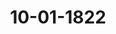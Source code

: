 ---  
schema: default  
title: 10-01-1822  
organization: Team Charlie  
notes: "<p>Description</p><p>Erste Sitzung. Geschehen, Frankfurt den 10. Januar 1822. In Gegenwart Von Seiten Oesterreichs: des Kaiserlich-Königlichen wirklichen Geheimen Raths, He Grafen von Buol=Schauenstein; Von Seiten Preussens: des Königlichen wirklichen geheimen Staats- und Cabin Ministers, Herrn Grafen von der Goltz; Von Seiten Baierns: des Königlichen wirklichen Herrn Staatsraths, Freiherrn v. Aret Von Seiten Sachsens: des Königlichen wirklichen Geheimen Raths, Herrn von Carlow Von Seiten Hannovers: des Königlichen Geheimen Raths, Herrn von Hammerste Von Seiten Würtembergs: des Königlichen Herrn Staatsministers, Freiherrn Wangenheim; Von Seiten Badens: des Großherzoglichen Herrn Bundestagsgesandten und Kamt herrn, Freiherrn von Blittersdorff; Von Seiten Kurhessens: des Kurfürstlichen Geheimen Raths und Kammerherrn, H von Lepel; Von Seiten des Großherzogthums Hessen: des Großherzoglichen Geheimen Ra Herrn von Harnier; Von Seiten Dänemarks, wegen Holstein und Lauenburg: des Königlich-Dänis geheimen Conferenzraths, Herrn Grafen von Eyben; Von Seiten der Niederlande, wegen des Großherzogthums Luxemburg: Königlich=Niederländischen Generallieutenants, Herrn Grafen von Grünne; Von Seiten der Großherzoglich- und Herzoglich-Sächsischen Häuser: Großherzoglich- und Herzoglich=Sächsischen wirklichen Geheimen Raths, He Grafen von Beust; Von Seiten Braunschweigs und Nassau's: des Herzoglich-Nassauischen Herrn Staats ministers, Freiherrn von Marschall; Von Seiten von Mecklenburg=Schwerin und Mecklenburg-Strelitz: des Groß herzoglich=Mecklenburg=Strelitzischen Staatsministers, Herrn von Pentz; Von Seiten Holstein=Oldenburgs, Anhalts und Schwarzburgs: des Herzoglich Holstein=Oldenburgischen Kammerherrn, Herrn von Both; Von Seiten von Hohenzollern, Liechtenstein, Reuß, Schaumburg-Lippe, Lippe und Waldeck: des Großherzoglich-Hessischen Herrn Geheimen Raths, Freiherrn von Leonhardi; Von Seiten der freien Städte, Lübeck, Frankfurt, Bren und Hamburg: des Herrn Syndicus Dr. Danz; und meiner, des Kaiserlich-Oesterreichischen wirklichen Hofraths und Canzlei-Directors, Freiherrn von Handel.</p><p>§.1</p><p>Neue Vollmacht des Herrn Bundestagsgesandten, Grafen von Beust, für Sachsen=Meiningen. Präsidium zeigt an: der Großherzoglich- und Herzoglich-Sächsische Bundestagsgesandte und wirkliche Geheime Rath, Herr Graf von Beust, habe sich, nach erfolgtem Regie rungs=Antritte des nunmehr großjährigen Herzogs zu Sachsen-Meiningen, mittelst neuer Vollmacht Sr. Durchlaucht des Herzogs Bernhard Erich Freund, d. d. Meiningen den 2. Januar 1822, legitimirt. Die Vollmacht wurde verlesen und hierauf beschlossen: dieselbe in das Bundesarchiv zu hinterlegen und beglaubigte Abschrift hievon dem Herrn Bundestagsgesandten Grafen von Beust zuzustellen.</p><p>§.2</p><p>Freiberrn K. von Martens Werk: «Manuel diplomatique ou précis des droits et des fonctions des Agens diplomatiques. 1822 ». Präsidium: verliest ein Schreiben des Freiherrn K. von Martens zu Berlin, womit derselbe der hohen Bundesversammlung ein Werk übersendet, unter dem Titel: « Manuel diplomatique ou précis des droits et des fonctions des Age «plomatiques. 1822 ». und nach dessen Antrage wurde beschlossen: dem Verfasser den Dank der Bundesversammlung dafur zu erkennen zu geben.</p><p>§.3</p><p>Alphabetisches Register über die Bundestagsverhandlungen v. 1. Oc 1816 bis Ende 1821, von dem Legations=Secretär Adolph F von Holzhausen. (29. Sitz. §. 217 v. J. 1821.) Präsidium: übergiebt hiernächst das von dem Legations-Secretär, Frhrn. von hausen, in Folge Beschlusses vom 26. Juli v. J. bis Ende des erwähnten Jahres setzte alphabetische Register der Verhandlungen des deutschen Bundestages, und nadh Antrage wurde hierauf beschlossen: den Herrn Bundestagsgesandten Freiherrn von Aretin zu ersuchen, sich der Y dieses Registers vor dessen Abdrucke gefälligst zu unterziehen.</p><p>§.4</p><p>Vertheilung einer Schuld des deutschen Großpriorats des Johan

ordens an das Haus Lindenkampf und Olfers zu Münster.

(22. Sitz. §. 161 v. J. 1821.)

Preussen. In Bezug auf die in der 22. vorjährigen Sitzung abgelegte Erk

die Vertheilung der Johanniterordens-Schuld bei dem Handlungshause Lindenkam,

Olfers zu Münster betreffend, kann die Gesandtschaft nunmehr die nähere diesseit

stimmung dahin erklären: daß, was

1) die auf die Commende Herford und Lage fallende Rate von 4,366 fl.

Preussen wegen Herford, nach dem geschehenen Vorschlage, 1,000 fl. zahle; und w.

2) die Commenden Wesel und Borken betrifft, die Theilnahme der Preussischen

rung und des Fürsten von Salm, mit Vorbehalt näherer Verhandlung, nach dem Verl

von 10 zu 7 angesetzt werde, so daß der Fürst von Salm mit + als Schuldner

Wesel und Borken aufzuführen ist.

Ausserdem ist die Gesandtschaft noch angewiesen, den Wunsch baldiger und vollst

Auseinandersetzung und Vereinigung zur Tilgung der gedachten Schuld von Seiten d

seitigen Regierung auszudrücken.

Diese Erklärung wurde der Reclamations=Commission zugestellt.</p><p>§.5</p><p>Forderung an die vormalige Reichs=Operationscasse. (33. Sitz. §. 254 v. I. 1821.) Der Königlich=Preussische Gesandte, Herr Graf von der Goltz: über giebt die Bemerkungen seiner Regierung auf das in der 17. Sitzung vom 12. April v. J. von der betreffenden Commission uͤber die Forderungen an die ehemalige Reichs-Operationscasse erstattete Gutachten, womit sich dieselbe im Wesentlichen einverstanden erkläͤrte. Hierauf wurde beschlossen: diese Bemerkungen loco dictaturae drucken zu lassen, und der Commission zuzustellen.</p><p>§.6</p><p>Instructions=Einholung betreffend. Preussen. Wenn der Königlich-Preussische Bundestagsgesandte sich veranlaßt sieht, auf die, Namens seines allerhöchsten Hofes, in der 33. Sitzung abgegebene Erklärung noch mals zurückzukommen; so geschieht es weder in Beziehung auf die Beschwerdesache an und für sich, noch auf die bestrittene Competenz, sondern in Beziehung auf dasjenige, was bei diesem Anlasse über eine erforderlich erachtete Instructions-Einholung mißdeutend ge äussert, auch mit einer Eröffnung solcher, den Gegenstand der Instructions-Einholung überhaupt betreffenden Ansichten begleitet worden, denen man diesseits, im Hinblick auf eine, hier auszubildende, zuverlässige Geschäftsführung, nicht beipflichten kann. Der Koͤniglich-Wuͤrtembergische Herr Gesandte hat nicht nur in gedachter 33. Sitzung, in unmittelbarer Anwendung auf die diesseitige Erklärung, anmerken zu müssen geglaubt, daß Bundestagsgesandte nur ihren Regierungen für ihre Abstimmungen verant wortlich seyen, sondern es ist auch in der 34. Sitzung nochmals Gelegenheit gefunden, das Gleiche, noch deutlicher, in der Art einfliessen zu lassen: daß Gesandte nur von ihren Regierungen Instructionen begehren und



anneh men könnten, weil sie nur von diesen abhängig und nur ihnen verantwortlich seyen. Der Königlich=Preussische Hof kennt zuwohl die Grenzen seiner Befugnisse, als daß er eine solche Entstellung des Behaupteten, als diesen Aeusserungen zu Grunde gelegt wird, zugeben koͤnnte. Die Ansicht, die der diesseitige Hof zu erkennen gegeben hat, ist diese: daß die Frage über die Competenz in der vorgelegenen Beschwerdesache, nach den Grüͤnden, welche wider dieselbe, in ihrem behaupteten Umfange, mit einer, jeder Wendung der Frage bereitwillig folgenden Sorgfalt vorgebracht worden, zum Gegenstande der Instructions-Einholung hä gemacht werden sollen, und zwar zu der Zeit, als die Sache nach erstattetem Gu achten, als nun gereift zur Beurtheilung, betrachtet werden konnte. Dieses Gi achten nun aber, gezeichnet am 28. Juni, am 5. Juli zum Protokolle gebracht, ward a 12. Juli, auf das zwischen eingetragene Resultat einer neuen und zweiten Commissi (von deren, an und für sich, selbst ungewöhnlicher Einleitung nicht einmal die 9 gierungen die mindeste Kenntniß erhalten haben konnten) derjenige Beschluß gez gen, über welchen, als nicht auf Instructions-Einholung gegründet, der Königlich-Prei sische Hof Beschwerde führen zu dürfen glaubt. Offenliegend ist hierbei also nicht von ermangelnder Befolgung erhaltener od nicht erhaltener, gesuchter oder nicht gesuchter Instructionen, sondern v gänzlich ermangelnder Einholung derselben in Anlage und Führung der Ve handlung die Rede. Der Königlich-Preussische Hof stellt nicht in Zweifel, daß der Gegenstand den Reg rungen lange genug bekannt gewesen, um über denselben überhaupt Aeusserungen an Gesandten gelangen zu lassen, und es hätte hierüber der von dem Königlich-Würtemb gischen Herrn Gesandten angelegten Zeitberechnung gar nicht bedurft. Der Königlich-Preussische Hof hat aber bedauern müssen, keine Möglichkeit wahr nehmen, daß diejenigen Entschliessungen, welche hier zwischen dem 5. und 12. Juli ü den Inhalt des erstatteten Gutachtens gefaßt worden, von den Regierungen ausgegan seyen, oder daß, mit andern Worten, den Regierungen Zeit gelassen sey, sich über Gegenstand an dem Puncte der Verhandlung zu äussern Swo gerade ihre Aeusserung entscheidender Wichtigkeit gewesen wäre. Wenn übrigens nun aber der diesseitigen Re rung dabei nichts übrig gewesen, als das hierunter Geschehene gegen dasjenige ver chend zu halten, was sie ihrer Seits für bundes- und verfassungsmäsig erkennt, und n sie diese Vergleichung offen und unverholen angestellt hat; so werden damit nicht fre Gesandte in der angedeuteten Art gegen sie verantwortlich gemacht, wohl aber die Y glieder der Versammlung, als eines, zu gemeinsamen Zwecken vereinigten, rathschlagenden Körpers, von einem Bundesgliede eingeladen, einem mit führung der Gründe behaupteten Mangel in Behandlung einer vorgekommenen S eine unbefangene und aufrichtige Aufmerksamkeit zu dem Zwecke zu widmen, damit in Uebung erhaltene, genaue Sorgfalt der Geschäftsführung hier einen befriedigenden Gang vorkommender Verhandlungen begründe. Der Königlich-Würtembergische Herr sandte wird selbst wohl nicht in Abrede stellen, daß Vorstellungen dieser Art, wen mit eben so viel Mäsigung als Klarheit der Absicht ausgeführt werden, in dem Protok. d. d. Bundesvers. XIII. Bd.fugniß des Königlich=Preussischen Hofes, wie jedes Bundesgliedes, liegen, und daß dieselben nur diejenige Aufnahme und Auffassung wünschen lassen, die der gern ausgedrückten Achtung vorliegender allgemeiner Verhältnisse entspricht. Sehr erheblich scheint nun aber die ganze Art und Weise hier einzugreifen, wie der mehrgedachte Herr Gesandte den fünf Jahre hindurch in regelmäsiger Form vollzo genen Act der Instructions-Einholung, in vermeinter Folge der Schlußacte, in ganz neue Zweifel stellen zu müssen glaubt. Wiewohl die Bundesversammlung allerdings, nach Artikel 7, das Organ des Bundes, das Organ seines Willens und Handelns ist; so ist sie doch eben so unbezweifelt die Bundes-Repräsentantin, die, gleichfalls nach Artikel 7, a den Bund in seiner Gesammtheit vorstellt», demnach ein repräsentirender Körper, der sich nicht immer über den Willen dessen, den er repraͤsentirt, unterrichtet befindet. Wenn daher die Bundesversammlung in der erst angegebenen Eigenschaft den ihr bekann ten Willen vollzieht; so ist es eine nothwendige Folge des bemerkten zweiten Charakters daß sie den Bund, wo dessen Wille ihr unbekannt ist, befragt. — Daraus aber, daß weder der Bund, noch die Versammlung, eine physische Person ist, demnach der Einho lungsact, nach Art. 8, nur durch die einzelnen Gesandten und bei den einzelnen Regie rungen vollzogen oder vermittelt werden kann, scheint nicht einmal eine Abänderung der bisher gebrauchten Ausdrücke, vielweniger eine Veränderung wesentlicher Form zu



folgen; so gleichgültig es übrigens auch scheinen möchte, ob man in Zukunft sage: es sey beschlossen, daß die Bundesversammlung Instructionen einholen wolle; oder: es sey beschlossen, daß die Gesandten bei ihren Regierun gen sich zu instruiren hättkn. Warum aber ein solcher Beschluß, wie geäussert worden, nur als Gegenstand ver traulicher Uebereinkunft sollte betrachtet, und diese Uebereinkunft zum Beschlusse nie erhoben, im Protokolle nichts davon erwähnt werden können, wie behauptet wor den, ist gar nicht zu sehen; vielmehr das Entgegengesetzte von allem diesen, wie bisher, so auch ferner, daraus bestimmt zu folgen: daß, nach demselben Art. 7, die Bundesversammlung, aus den Bevollmächtigten sämmtlicher Bundesglieder gebildet, den Bund in seiner Gesammtheit nicht —- aus macht, sondern - vorstellt. Selbst vielmehr vorausgesetzt — nicht zugegeben -- daß noch irgend eine Schick lichkeit darin gefunden werden wollte, daß Beschlüsse auf Instructions-Einholung nicht mehr in öffentlicher, sondern nur in vertraulicher Sitzung gefaßt würden; so würde den noch die, stets unerläßliche, übrige Form eines solchen Beschlusses auch auf die vertrauliche Sitzung übergehen, und in ausdrücklichen Worten protokollarisch erhellen müssen. Denn, sollte der Zuverlässigkeit und Bestimmtheit des Acts an und fü irgend etwas genommen werden, so würde damit, wie Niemanden entgehen kan hiesige Verhandlung, nach einem für sehr wesentlich zu haltenden Bestandtheile, gegen den Art. 8 und nach Beschaffenheit aller, einzelnen Instructionen unterwo gemeinsamen Verhandlungen) in Ungewißheit gesetzt, und gerade solchen Discus als jetzt statt gehabt ob Instructionen an rechter Stelle und über einen deutlich bestimmten Inh geholt seyen; ob dazu die erforderliche Zeit gewesen rc. der bereiteste Weg geöffnet. Wenn daher der Koͤniglich-Wuͤrtembergische Herr Gesandte fragt: Wer Instructionen einzuholen habe, von wem und in welcher Form zuholen seyen, so kann diesseits nur darauf geantwortet werden: die Bundestagsgesandten holen Instructionen ein von ihren Regierungen, na explicirten (d. i. entwickelten und festgestellten) Inhalt eines über die Ein gefaßten Beschlusses, und zwar in unbestimmt gelassener oder dergest stimmter Zeit, daß der Eingang vorausgesetzt werden könne. Daß eine protllarische Feststellung darüber: daß der Beschluß, un er, nach Gegenstand und Inhalt, gefaßt sey, statt finden müsse, folgt aus der eines so beschaffenen Beschlusses. Ob er in öffentlicher (förmlicher) oder vertr Sitzung zu fassen sey, sollte billig der Natur des verhandelten Gegenstandes üb bleiben. Irgend ein bestimmter Grund für eine nur vertrauliche Uebereinku nicht vorhanden; und immer würde es keine Bequemlichkeit oder Vollkommenheit Geschäftsführung seyn, wenn eine Verhandlung zwar übrigens und im Ganzen in licher Sitzung geführt, der Beschluß oder die Ueberleitung zur Instructions-Eir aber in vertraulicher Sitzung eingeschoben würde, ohne auch nur im förmliche tokolle erwähnt werden zu dürfen. Sobald man aber einmal sich der vertraulichen gen zu so wesentlichen Handlungen dennoch bedienen wollte, leuchtet ein, daß de üblich gewordene Unterschied: keine förmlichen Protokolle darin aufzunehmen, sodan in Anwendung treten könnte, man möchte übrigens dergleichen Protokol diesem Ausdrucke, oder auch Registraturen benennen wollen. Uebrigens scheint auch die Bestimmung und Würde der Versammlu der Sicherheit der Geschäftsleistung sich für eine offene, bestimmt solenne Form der Instructions-Einholung als eines Acts zu vereinigen: 1) ausge nicht von einem Aggregat einzelner Gesandten, sondern von der Bundesver lung, als einem Körper, der, das Allgemeine nach allgemeiner Stellung anordnend, sich über Besonderes belehrt, und 2) erforderlich wiederum für die Ver sammlung, die den Inhalt einzelner Instructionen im Ganzen der Verhandlung ver wendet. — Die Vereinzelung der Gesandten in einem unbestimmten und ver steckten Act, könnte nur eine getheilte und schwankende, unsichere und unvollkommene Leistung zur Folge haben, mit welcher auch das Ansehen der Versammlung nicht gefördert seyn dürfte. Würtemberg. Die Königlich-Würtembergische Gesandtschaft behält ihrer aller höchsten Regierung die Erklärung für den Fall, daß eine solche überhaupt für nothwendig erachtet werden sollte, zwar ausdrücklich vor; glaubt jedoch, daß die Bemerkungen der Königlich=Preussischen Regierung der mit der Revision der Geschäftsordnung beauftragten Commission zuzustellen seyn möchten. Hierauf wurde einhellig beschlossen: die Bemerkungen der Königlich-Preussischen Gesandtschaft der mit der Revision der Geschäftsordnung beauftragten Commission zuzustellen.</p><p>§.7</p><p>Gesuch der Witwe Zwenger zu Fulda, um Ueberweifung ihrer auf die Landes=Steuercasse des vertheilten Fürstenthums Fulda radicir- ten Schuldforderung, insbesondere der Auszahlung rückständiger Zinsen. (19. Sitz. §. 131 v. J. 1821.) Baiern. Ueber das Gesuch der Witwe Zwenger zu Fulda, um Ueberweisung ihrer auf die Landes=Steuercasse des vertheilten Fuͤrstenthums Fulda radicirten Schuldforderung insbesondere der Auszahlung rückständiger Zinsen, ist in der 19. Sitzung vom 17. Mai 1821 Vortrag erstattet, und darauf angetragen worden: daß die Königlich-Baierische Bundestagsgesandtschaft um baldgefällige Aufklärung, besonders hinsichtlich der Interessenzahlung, zu ersuchen sey. Der Königlich-Baierische Bundestagsgesandte kann nunmehr anzeigen, daß Seine Kö nigliche Majestät von Baiern dem zwischen den Bevollmächtigten von Oesterreich, Preussen und Baiern geschlossenen Vertrage über die definitive Vertheilung der Fuldaischen Landes schulden die allerhöchste Genehmigung ertheilt haben, und die, Baiern zugetheilte Summe dieser Schulden, worunter die ganze Forderung der Reclamantin begriffen, auf die Schulden tilgungscasse des Untermainkreises überwiesen worden, bei welcher sich die Witwe Zwenger um die rückständigen Zinsen melden kann. Diesem fügte der Königlich-Baierische Herr Gesandte noch die Anzeige hinzu, die Witwe Zwenger bereits von der Entschliessung seiner Regierung verständiget habe Beschluß: daß die Reclamationssache der genannten Witwe als erledigt anzusehen sey.</p><p>§.8</p><p>Die Forderungen verschiedener Staatsgläubiger an den ehema Kurstaat Mainz und die jetzigen Besitzer ehemaliger Kurm schen Landestheile betr. (30. Sitz. §. 226 v. J. 1821.) Baiern. Als in der 30. Sitzung v. J. (§. 226) mehrere Bundestagsgesandten zeigt hatten, welche Bevollmächtigte von ihren Regierungen ernannt worden, um die derlichen Aufklärungen und Aeusserungen in dieser Angelegenheit an die bestehende mission abzugeben, damit eine gütliche Vereinigung, oder, in deren Entstehung, die liche Entscheidung bewirkt werden möge, wurde von der hohen Bundesversammlu schlossen, bei den übrigen betheiligten Regierungen durch ihre Bundestagsgesandtschaft Wunsch zu erneuern, daß sie ihre Commissarien zur geeigneten Verhandlung mit de Auseinandersetzung dieses Schuldenwesens bestehenden Bundestags-Ausschusse baldm ernennen möchten. In Bezug auf diesen Beschluß hat die Königlich-Baierische Bundestagsgesandtscha zuzeigen, daß Seine Majestät der König zu Allerhöchstihren Bevollmächtigten Ihren freien Stadt Frankfurt accreditirten Kammerherrn und Legationsrath, Freiherrn von ling, ernannt haben, welcher das Weitere mit dem bestehenden Bundestags-Ausschi verhandeln angewiesen ist. Diese Erklärung wurde an die betreffende Commission abgegeben.</p><p>§.9</p><p>Sieber's Schrift: über die Begründung der Radicalkur ausgebroc Wasserscheu. (33. Titz. §. 255 v. J. 1821.) Königreich Sachsen. Die Königlich-Sächsische Bündestagsgesandtschaft in Bezug auf das Anerbieten des Franz Wilhelm Sieber in Prag, ein von ihm ent Mittel zur Radicalkur der ausgebrochenen Wasserscheu bekannt zu machen, worüb hohen Bundesversammlung in der 4. vorjährigen Sitzung (§. 25 der Bundestags-Prot Vortrag erstattet worden ist, zu erklären, daß ihr allerhöchster Hof der von dem Kör Baierischen, in der 29. Sitzung (§. 213 gedachter Protokolle) abgegebenen Erklärung b.</p><p>§.10</p><p>Vollziehung des 14. Artikels der Bundesacte.

(33. Sitz. §. 252 v. J. 1821.)

Würtemberg. Die Königliche Gesandtschaft ist angewiesen

zu Vervollständigung

der zum Protokolle der 33. Sitzung vom 13. December vorigen Jahres (§. 252) gemachten An

zeige über die Vollziehung des 14. Artikels der deutschen Bundesacte und zur Beseitigung eines

möglichen Mißverständnisses derselben, noch Folgendes nachzutragen.

Seine Majestät der König hatten sogleich nach Einführung der durch die Urkunde

vom 25. September 1819 begründeten Staatsverfassung des Königreichs, wodurch der ritter

schaftliche Adel in vier Corporationen vereinigt wurde, der Festsetzung des dem vormals

reichsritterschaftlichen Adel durch den 14. Art. der deutschen Bundesacte zugesicherten Rechts

zustandes, auf eine, den billigen Ansprüchen und wahren Beduͤrfnissen dieses Standes eben

so wohl, als den Verhaͤltnissen des Staates, dem er angehoͤrt, entsprechende Weise, Ihre be

sondere Aufmerksamkeit gewidmet. Allerhöchstdieselben giengen dabei von der Ueberzeugung

aus, daß eine nach diesen Rücksichten eintretende Aufnahme des ritterschaftlichen Adels in

die volle Gemeinschaft des Staates, dem er angehoͤrt, die erste Bedingung einer allsei

tig befriedigenden und wohlthätigen Festsetzung seiner staatsrechtlichen Verhältnisse sey.

Von diesen Ansichten war bereits bei den Verhandlungen, die im Jahre 1817 über die

Staatsverfassung statt fanden, ausgegangen, und ein mit denselben in Verbindung zu setzen

des Adelsstatut entworfen worden, das, seinen wesentlichsten Bestimmungen nach, die Zustim

mung eines großen Theils des ehemals reichsritterschaftlichen Adels erhalten hatte.

Hierdurch fanden Sich Se. Königliche Majestät bewogen, im Herbste 1819 den vor

mals reichsritterschaftlichen Adel im Königreiche auffordern zu lassen, durch bevollmächtigte

Deputirte aus seiner Mitte, diejenigen Wünsche und Anträge vorzulegen, welche demselben

der erwähnte Entwurf eines Adelsstatuts, als Erfüllung des Art. 14 der deutschen Bun

acte, übrig lasse, und darüber mit einem Königlichen Commissär in Verhandlungen zu treten.

Schon dieser für die Erledigung dieser Angelegenheit gewählte Gang bethätigte hin

reichend die Absicht Seiner Königlichen Majestät, Sich nicht sowohl einer übernommenen

Verbindlichkeit, nur ihrem streng rechtlich anzusprechenden Umfange nach, zu ent

ledigen, als vielmehr bei deren Erfüllung die vom ritterschaftlichen Adel selbst angegebenen

Wünsche und Bedürfnisse in so weit geneigtest zu beruͤcksichtigen, als dieß mit den uͤbrigen

Verhältnissen des Staates vereinbar erschien, indem nur in einer solchen Verschmelzung

der Jnteressen die Aufgabe einer wahren Vereinigung des Adels mit dem Staate, dem

er einverleibt worden ist, als befriedigend geloͤst betrachtet werden konnte.

Eine Folge dieses für die Verhandlungen genommenen Standpunctes war es

die ritterschaftlichen Deputirten manche Wünsche vorlegten, auf deren Gewährung der 1

der Bundesacte keinen Anspruch gab; daß die Regierung in ihrer, die Verhand

schliessenden Erklärung vom 4. Juli v. J. mehrere und nicht unwichtige derselben

willig zugestand, dagegen aber auch den ohnehin durch die Bundesacte gegebenen Gri

festhielt, daß die Art und Weise der Ausübung der der Ritterschaft eingeräumten

mit der Landesverfassung in Uebereinstimmung stehen müsse; daß, da hiernach die Emp;

erklärung vom 4. Juli v. J., neben der Anerkennung der streng rechtlich auf den A

der Bundesacte begründeten Ansprüche, auch mehrere freiwillige Zugeständnisse er

welche in keiner Weise aus derselben abgeleitet werden konnten, die Regierung an

letztere nur gegen diejenigen Mitglieder der vormaligen Reichsritterschaft in Fol

gepflogenen Verhandlungen gebunden war, welche, durch Annahme der Schlußerklä

die Hände zu einer Festsetzung ihres Rechtszustandes, nach dem von der Regierung

wohlmeinendsten Absicht genommenen Standpuncte, bieten würden.

Dieses allein ist der Sinn des mit der Schlußerklärung vom 4. Juli v. J. v.

denen Vorbehaltes:

e daß die Unterlassung der verlangten Erklärung, innerhalb der angesetzten Fri

zwei Monaten, als eine Verweigerung des Beitritts angenommen und für

Fall, gleichwie für den einer ausdrücklichen Verweigerung, die während der

handlungen bewilligten Zugeständnisse als nicht geschehen anzusehen seyen.

Denn im übrigen ist es nicht entfernt die Absicht der Regierung, denjenigen

gliedern des ritterschaftlichen Adels, welche die Schlußerklärung vom 4. Juli nicht

nommen haben, die Gewährung der auf den Art. 14 der Bundesacte streng rech

zu gründenden Ansprüche zu verweigern oder nur zu erschweren.

Die Wahl zwischen der Annahme oder der Nichtannahme der Schlußerklärung

4. Juli v. J., hat die Regierung jedem einzelnen Mitgliede des vormals reichsritter

lichen Adels völlig frei gestellt, und deßhalb auch von einem jeden eine besondere

rung gefordert; so sehr hat sie die eigene Ueberzeugung der Einzelnen geachtet, daß

ganzen Laufe der Verhandlungen nie die Anerkennung einer Entscheidung durch die

heit nur in Anregung brachte, obgleich dadurch voraussichtlich der Zweck der Verhandl

ganz vollständig erreicht worden wäre, wie der Erfolg dieß bestätigt hat, indem

Regierung bezeugt es mit Vergnügen -- die große Mehrheit des ritterschaftlichen Adel

volle und dankbare Anerkennung der wohlwollenden Absichten Sr. Majestät des K

auszudrücken sich beeilt hat.

Diese nachträgliche Erklärung wurde der betreffenden Commission zuzustellen beschl</p><p>§.11</p><p>Militärverhältnisse des deutschen Bundes.

I. Organisation des neunten Armeecorps

(32. Sitz. §. 237 v. J. 1821.)

Königreich Sachsen. In der 29. vorjährigen Bundestagssitzung am 26. Juli

ist einmüthig beschlossen worden, nicht nur, daß die Organisation sämmtlicher Armeecorps

in ihren verschiedenen Abtheilungen bis zum 1. October 1821 zu vollenden, dasjenige

aber, was zur Uebereinkunft unter den betheiligten Staaten ausgesetzt und bis zu dem

genannten Termine auf diesem Wege nicht berichtigt seyn sollte, in einer der ersten Sitzun

gen der Bundesversammlung nach ihrer bevorstehenden Vertagung, ohne weiteres definitiv

zu entscheiden sey, sondern auch, daß der 1. Jänner 1822 als Termin zur Einreichung

der Standesausweise andurch festgesetzt werde.

Da nun Sr. Königlichen Majestät von Sachsen jederzeit angelegen ist, daß den Bun

desbeschlüssen sowohl der Sache, als der Zeit nach, volle Genüge geschehe; so ist Aller

höchstdero Bundestagsgesandtschaft befehligt worden, der hohen Bundesversammlung anjetzt

und gleich in der ersten Sitzung nach Eintritte des neuen Jahres, die Standestabelle der

1. Division des 9. Armeecorps andurch zu überreichen.

Aus dieser Tabelle ergiebt sich, daß das Königlich-Sächsische Contingent nach seinen

verschiedenen Bestandtheilen in derjenigen Beschaffenheit sey, welche die Bundesgesetze und

die über die theilweise Vertretung der Contingente anderer Staaten mit dem Königreiche

Sachsen bestehenden Vertraͤge erfordern.

Die zu Erfüllung der Totalstärke des Contingents noch erforderlichen 196 Trainsol

daten sind in Bereitschaft und werden bei eintretender Mobilmachung sofort aufgestellt werden.

Hierauf wurde

beschlossen:

die vorgelegte Standestabelle der 1. Division des 9. Armeecorps an die Militärcom

mission abzugeben.</p><p>§.12</p><p>Militärverhältnisse des deutschen Bundes. II. Organisation des achten Armeecorps. Großherzogthum Hessen. In der 29. Sitzung des verwichenen Jahres wurde der Beschluß gefaßt: a daß die Organisation sämmtlicher Armeecorps in ihren verschiedenen Ab theilungen bis zum 1. October vorigen Jahres zu vollenden rc. sey». Die Großherzogliche Gesandtschaft hätte bei dieser Gelegenheit die damalige La zwischen dem Großherzogthume Hessen und den der 3. Division des 8. Armeecorp theilten Bundesstaaten in Betrieb stehenden Formations- und Reluitions-Unterhand bezeichnet, und die Erwartung geäussert, daß die Vereinbarungen daruber baldigst zu kommen würden. Dieß ist nicht eingetroffen. Ihre Durchlauchten die Fürsten von Hohenzolle Liechtenstein, deren Bevollmächtigter bei der unterzeichneten Uebereinkunft noch einig behalte gemacht, haben auf die diesseitige Finalerklärung bis heute nicht geantworte Von Seiten der freien Stadt Frankfurt wurde den zum Abschlusse vorbereiteten tationen erst spät ein neuer Vorschlag substituirt, welcher, wegen seines Bezugs auf setzlichen Bestimmungen des Großherzogthums, einer mehrseitigen Prüfung bedurft schließlich hat abgelehnt werden muͤssen. Endlich ist Landgräflich-Hessen-Homburgischer Seits, nachdem zwischen den be tigen Bevollmächtigten die Uebereinkunft im vorigen September unterzeichnet, und d wechselung der Ratificationen anberaumt war, statt dieser erklärt worden, daß die tige Landesregierung vorerst gesonnen sey, bei der Bundesversammlung wegen Ep; stellung der kostspieligeren Waffengattungen einzuschreiten, falls die Entscheidung al gunstig ausfiele, den gepflogenen Verhandlungen nachkommen werde. Man läßt es dahin gestellt seyn, ob nicht der eigentliche Grund aller Verzöge ausserhalb der Verhandlungen liegt. Immerhin können sie der Diesseite auf keine zur Last kommen, da man sowohl überhaupt, als insbesondere hinsichtlich der peci Stipulationen gethan und nachgegeben hat, was möglich war, um die Schwierigke heben oder zu erleichtern, und so zum bundesgesetzlichen Ziele zu gelangen. Nachdem nun dieß Bestreben bis jetzt, wo sechs Monate seit dem Beschlusse in vorjährigen Sitzung dem Ablaufe nahe sind, ohne den wünschenswerthen Erfolg geblie während der Aufschub für das Großherzogthum selbst, zum, je längern, desto beschwei Hindernisse bei seiner Contingents- und Divisions-Bildung wird; so ist die Gesandtsch der höchsten Weisung versehen worden, gegenwärtige Anzeige mit dem Antrage zu verl daß ein endlicher kurzer Termin zur Einbringung der Formations- und Relu Verträge zwischen dem Großherzogthume Hessen und den zur 3. Division des meecorps gehoͤrigen Bundesstaaten festgesetzt werden wolle, damit sodann, in C heit des Beschlusses vom 26. Juli v. J., von dieser hohen Versammlung das Geeignete verfuͤgt werde. Der Herr Gesandte der 16. Stimme, Freiherr von Leonhardi, a daß er sich hierauf seine Erklärung vorbehalten müsse; der Stillstand, welcher in Protok. d. d. Bundesvers. XIII. Bd. Unterhandlung gekommen sey, liege in einem ganz zufälligen Umstande, den aus dem Wege zu räumen, er bereits bemüht gewesen sey. Der Herr Gesandte der freien Städte, für Frankfurt. So viel dem Gesandten die Lage der Sache bekannt sey, habe bisher die Ausgleichungsweise wegen der Vertretung in Stellung der Cavallerie im Wege gestanden; mehrere, dem Großher zoglich=Hessischen Herrn Bevollmächtigten von Seiten des Bevollmächtigten der Stadt gemachten Propositionen seyen unannehmbar gefunden worden. Sollte eine endliche welche -- so viel der Gesandte wisse, ohne jedoch genau davon unterrichtet zu seyn, da er erst gestern Abend Kenntniß erhalten habe, daß diese Anzeige werde gemacht werden - im Vorschlage sey, das naͤmliche Schicksal haben, so werde es, wie ohnehin bundesgesetz mäsig sey, den Wünschen der Stadt vollkommen entsprechen, wenn die Sache Einer hohen Bundesversammlung zur Entscheidung vorgelegt werde; wie sich denn auch der Gesandte die Bitte um eine gleichmäsige Erleichterung, welche andern Staaten zugestanden worden sey, und welche durch jene Vorlage noch mehr würde begründet werden, eventualiter vorbehalte. Der Stadt sey die Absicht, die Sache zu verzögern, ganz fremd, — man werde dieselbe vielmehr ihrer Seits thunlichst beschleunigen. Der bisherige scheinbare Ver zug, werde, wenn keine Ausgleichung zu Stande komme, durch Darlegung der Umstände um so mehr Rechtfertigung erhalten, als hier von einem bedeutenden Objecte für den einen Theil Rede sey, und darum, so viel man wisse, andere Staaten sich in gleichem Falle befänden, übrigens auch die Formation des Corps im Wesentlichen hierdurch nicht auf gehalten werde. Der Kaiserlich=Königliche präsidiren de Gesandte, Herr Graf von Buol Schauenstein: stellte hierauf vor, wie gerecht der Wunsch und das Verlangen der hohen Bundesversammlung seyn müsse, daß jene Hindernisse, welche der endlichen Einrichtung der Divisionen in den gemischten Corps, so wie dieser Corps selbst, noch im Wege ständen, gehoben werden möchten. Der Bundestags-Ausschuß würde schon heute sein Gutachten auf die Bemerkungen über die fünf letzten Abschnitte der Grundzüge der Militärverfassung vor gelegt haben, wenn nicht noch die Bemerkungen einiger Regierungen abgiengen; da man jedoch ihrer Mittheilung täglich entgegensehe, so verstärke auch noch dieser Umstand den dringenden Wunsch, daß die gütliche Vereinbarung der betreffenden Regierungen in den gemischten Divisionen und Corps um so gewisser und unverzüglich erfolge, als die hohe Bundesversammlung gütliche und freundschaftliche Ausgleichungen unter den Betheiligten der eigenen Entscheidung vorziehen müßte. Oesterreich werde sich zwar gern einer neuen Termins-Verlängerung, wenn solche von der Mehrheit beliebt werden sollte, anschliessen, könne aber dabei die Ueberzeugung </p><p>§.13</p><p>Anschliessung Höchstihrer Bundes=Militär=Contingente an die 2. Division des 10. Armeecorps,

so eben zu Protokoll gegebene Erklärung, kann ich mich nur dahin äussern:

daß mir keine solcher allererst jetzt ausgesprochenen Absicht der durchlauchtigsten genannten

Fürsten geradezu entgegenstehende Ansichten meiner höchsten committirenden Hoͤfe bekannt sind.

Demnach glaube ich wohl, daß, in so fern die andern Divisionsmitglieder vorgedachtem Ver

langen der durchlauchtigsten genannten Fürsten noch gegenwärtig entgegenzukommen bereit sind,

meine hoͤchsten Committenten ebenfalls hiermit einzustimmen nicht anshen werden, indessen

immer nur unter der bestimmten Voraussetzung, daß die schon seit dem September v. J.

in Altona gepflogenen und dem völligen Abschlusse nahestehenden Divisions-Formations

Verhandlungen unalterirt bleiben.

Der Herr Gesandte der 15. Stimme, für Holstein=Oldenburg. Hinsichtlich

der von dem Herrn Gesandten der 16. Curie abgegebenen Erklaͤrung, in Betreff beabsichtigter

Vereinigung des Bundes-Contingents der Fürstlichen Häuser Schaumburg-Lippe, Lippe

und Waldeck mit der 2. Division des 10. Armeecorps, kann die Gesandtschaft sich dahin

aussern, daß von Seiten Holstein-Oldenburgs der Realisirung dieser Absicht nichts entgegen

stehe, da namentlich bei den neuerlich in Altona wegen Formation der Division statt ge

habten Verhandlungen dieser Beitritt offen erhalten worden, und daß man letztern für eben

so angemessen, als erwuͤnscht halte.

Der Herr Gesandte der freien Städte, für Hamburg, Lübeck und

Bremen. Der Gesandte der freien Städte, welcher sich noch ohne Instruction von Seiten

Lubecks, Bremens und Hamburgs über den Gegenstand der Erklaͤrung befindet, welche der

Herr Gesandte der 16. Stimme so eben gemacht hat, muß sich das Weitere darüber vor

behalten, und sich für jetzt darauf beschränken, zu erklären, daß er zwar keinen Grund hat,

anzunehmen, daß die Verstärkung der 2. Division des 10. Armeecorps durch die Contin

gente Jhrer Hochfürstlichen Durchlauchten von Li Detmold, Lippe-Bückeburg und Waldeck,

seinen Herren Committenten nicht angenehm seyn sollte; daß er indeß voraussetzen muß,

daß durch den so sehr verspäteten Beitritt dieser Fürstlichen Häuser, keine Störung oder

Abänderung der zwischen den übrigen Mitgliedern dieser Division bereits beendigten Ver

handlungen über die Eintheilung und Organisation derselben beabsichtigt werden kann.</p><p>§.14</p><p>Vorschlag zu einer allemeinen Uebereinkunft wegen wechselseitiger Ueber

nahme der Vaganten.

(34. Sitz. §. 258 v. J. 1821.)

Der Herr Bundestagsgesandte der Großherzoglich= und Herzoglich

Sächsischen Häuser macht die Anzeige für Sachsen-Weimar und Eisenach,

daß Seine Königliche Hoheit der Großherzog mit der Krone Sachsen wegen Ueber

der Vaganten eine Uebereinkunft getroffen habe, welche der Gesandte erhaltenem allerhi

Befehle gemäß der hohen Bundesversammlung mitzutheilen sich beehre.

Der Königlich=Sächsische Herr Gesandte bestätigte seiner Seits, daß

Uebereinkunft bereits in dem Königreiche Sachsen publicirt worden sey.

Die Uebereinkunft sammt der Großherzoglichen Bekanntmachung, d.d. Weima

12. October 1821, wurde der betreffenden Commission zuzustellen beschlossen.</p><p>§.15</p><p>Beiträge zu der Bundes-Matrikularcasse.

(32. Sitz. §. 239 v. J.)

Ebenderselbe zeigt an, daß für Sachsen=Hildburghausen der Matri

Beitrag zu der in der 28. vorjährigen Sitzung beschlossenen Umlage mit 29 fl. 32½kr

gezahlt worden sey.

Deßgleichen machte der Herr Gesandte der 15. Stimme die Anzeige, de

Anhaltischen Häuser ihre Quote im Ganzen mit 121 fl. 47 ½ kr. entrichtet hätten.</p><p>§.16</p><p>Gesellschaft für Deutschlands ältere Geschichtskunde zur Herstel

einer Gesammtausgabe der Quellenschriften deutscher Geschi

des Mittelalters.

(29. Sitz. §. 212 v. J. 1821. 1821.)

Holstein=Oldenburg, Anhalt und Schwarzburg. Mit Bezugnahm

den in der 29. Sitzung vorigen Jahres gefaßten Beschluß, das Unternehmen der Gesel

für Deutschlands ältere Geschichtskunde den allerhöchsten und höchsten Regierungen D

lands zur großmuthigen Unterstuͤtzung anzuempfehlen, zeigt die Gesandtschaft an, da

durchlauchtigsten Herzoge von Anhalt-Bernburg, Kothen und Dessau, in Folge einer

Denselben getroffenen Vereinbarung, der benannten Gesellschaft ein gemeinschaftliche

schenk von 600 Rthlr., und ausserdem auf zehn Jahre eine jährliche Unterstützung vor

Rthlr. bewilligt haben.</p><p>§.17</p><p>Sammlung der in den deutschen Bundesstaaten geltenden Gesetz

(32. Sitz. §. 241 v. J. 1821.)

Der Herr Gesandte der 15. Stimme übergiebt für Holstein=Oldenl

einige neuerlich publicitte Bestimmungen zu verschiedenen Artikeln des, in der 20. S

des vorigen Jahres (§. 147) übergebenen, Oldenburgischen Strafgesetzbuchs von 181.

</p><p>§.18</p><p>Vorschlag des Ritters von Lewenau zur sparsameren und nützlicheren

Fütterung der Pferde.

Der Königlich=Baierische Herr Gesandte, Freiherr von Aretin: giebt

Kenntniß von einer Druckschrift, welche der K. K. Rath, Ritter von Lewenau, unter

Num. 99 vorigen Jahres und dem Titel:

« Mittel zu einer sparsameren und zugleich nützlicheren Fütterung der Pferde, mit

« einem Kupferstiche der Maschine. 8. Wien 1817, bei Joseph Gerold.»

der hohen Bundesversammlung eingereicht hat, und glaubt, daß dessen Inhalt den deutschen

Bundesstaaten in und ausser dem Militär zum Gebrauche dienlich seyn werde, und seinem

Vortrage an der Beweisführung nichts fehle.

Das in der Schrift angegebene Mittel bestehe in der Brechung oder Zerdrückung des

Haberfutters, und, wenn dieses schon nicht als neu angesehen werden könne, so dürfe doch

vielleicht die vorgeschlagene Brechmaschine von practischem Nutzen seyn.

Es werde daher genuͤgen, die Regierungen auf diese Schrift aufmerksam zu machen,

damit sie solche einer genaueren Prüfung unterwerfen mögen.

Zugleich könne man dieselbe an die Militärcommission zur Einsicht mittheilen.

Einverstanden mit dem Herrn Referenten, wurde hierauf

beschlossen.

die Regierungen auf die Schrift des von Lewenau aufmerksam zu machen, und die

selbe der Militaͤrcommission der Bundesversammlung mitzutheilen.</p><p>§.19</p><p>Forderung des Johann Wilhelm Remy zu Frankfurt, wegen Lieferungen

zu der ehemals Kurtrierischen Festung Ehrenbreitstein.

(29. Sitz. §. 215 v. J. 1821.)

Ebenderselbe: erstattet Vortrag über die Eingaben des J. W. Remy zu Frankfurt

a. M. (Num. 94 und 110 v. J. 1821), die Forderung wegen Lieferungen zu der ehemals Kur

trierischen Festung Ehrenbreitstein betreffend.

In der einen Vorstellung vom 27. Aug. bitte der Reclamant, es moge ein peremtorischer Ter

min anberaumt werden, binnen welchem die Herzoglich-Nassauische Regierung den Anträgen

der hohen Bundesversammlung vom 26. Juli 1821 genügen sollte; mit der andern vom

3. December v. J. übergebe er eine ihm von dem Herzoglich-Nassauischen Staatsmini

sterium zugekommene Eröffnung, daß die Nassauische Erklärung über die Liquidation und

Vertheilung der vormals Trierischen Landesschulden bei der mit der Krone Preussen ge

meinschaftlichen Commission zu Coblenz im Anfange des Monats September v. J. abge geben worden sey, und daß die Entscheidung über des Reclamanten Forderung sonad

derselben zu erwarten stehe.

Er beziehe sich zugleich auf einen Zeitungsartikel, vermöge welchem die Credi

der auf den Gütern des Rittercantons Mittelrhein ruhenden Capitalien von den respe

Staaten nunmehr ihre Befriedigung finden sollten, und bemerke, daß sich seine Ford

nicht minder zur endlichen Berichtigung qualificire.

Seine Bitte gehe dahin, daß sofort zu der in den Artikeln 30 und 31 der W

Schlußacte verheissenen Huͤlfe geschritten werden moͤge.

In der 32. Sitzung vom 7. December v. J. Emerkt der Herr Referent) habe

Herzoglich=Nassauische Herr Bundestagsgesandte eine Erklärung über diesen Gegenstan

Protokoll gegeben, welche mit der dem Reclamanten selbst zu Theil gewordenen Eröff

übereinstimme, und worin nur noch bemerkt werde, daß unter den Forderungen an

ehemalige Reichs-Operationscasse in der Rubrik efür auf Ehrenbreitstein gelieferte Munit

eine ähnliche, wiewohl mehr betragende, sich vorgemerkt finde, und daß sich vor der

nicht vollständig beurtheilen lasse, wie diese Summe von der gegen das Trierische L

auch wegen Munitionslieferung nach Ehrenbreitstein, geltend gemacht werden wollenden

unterscheide.

Nach den vom Reclamanten vorgelegten Papieren scheine es nicht zweifelhaft zu si

daß seine Forderung in die Classe der particularen Steuerschulden der Trierischen Lai

theile gehöre, was sich auch noch in der Königlich-Preussischen Eröffnung vom 17.

1819 ausdrücklich bemerkt finde, und es sey zu erwarten, daß die in Coblenz angeort

Commission über den bisher streitig gewesenen Repartitionsfuß dieser Forderung, wod

ihre Befriedigung aufgehalten worden, nach Recht und Billigkeit entscheiden werde.

Bevor aber diese Entscheidung erfolge, muͤsse das Anrufen um die Einleitungen zur

teren verfassungsmäsigen Hülfe um so mehr für voreilig erkannt werden, als dem R

manten wegen baldiger Commissionsverhandlung seiner Forderungssache nicht nur von

Königlich=Preussischen Behörden selbst beruhigende Versicherungen ertheilt worden se

sondern auch von der Herzoglich-Nassauischen Regierung, durch die unlängst an die Coble

Commission abgegebene Erklärung über das fragliche Schuldenwesen, das Hinderniß, we

dem Reclamanten bisher Anlaß zur Beschwerde gegeben, entfernt worden sey.

Der Herr Referent trug darauf an, dem Reclamanten zu eroͤffnen, daß er die

sultate der in Coblenz niedergesetzten Commission abzuwarten hätte, da die hohe Bur

versammlung, unter Voraussetzung der Liquidität der Forderung als Trierische Landessd

nur in dem Falle weiter einzuschreiten sich berufen finde, wenn dargethan sey, daß die

wünschte Vereinigung über den Repartitionsfuß dieser Schuldforderung zwischen den be

treffenden Staaten nicht zu Stande käme.

Sämmtliche Stimmen traten dem Antrage des Herrn Referenten bei; daher

Beschluß:

daß I. W. Remy die Resultate der in Coblenz niedergesetzten Commission abzuwarten

habe, da die Bundesversammlung, unter Voraussetzung der Liquidität seiner Forderung als

Trierische Landesschuld, nur in dem Falle weiter einzuschreiten sich berufen finde, wenn dar

gethan sey, daß die gewünschte Vereinigung über den Repartitionsfuß dieser Schuldfor

derung zwischen den betreffenden Staaten nicht zu Stande komme.

</p><p>§.20</p><p>Reclamation der vormals Bergischen Regierungsräthe, Freiherrn von

Collenbach und von Dorsten zu Düsseldorf, Pensionserhöhung betr.

Der Königlich=Hannöverische Bundestagsgesandte, Herr von Ham

merstein: erstattet Vortrag über die (Zahl 87 vorigen Jahres eingetragene) Reclamation der

vormals Bergischen Regierungsräthe, Freiherrn von Collenbach und von Dorsten zu Düssel

dorf, nach welcher dieselben -- durch die vormals Herzoglich-Bergische Regierung im Jahre

1806 mit 3 Theile ihres Gehaltes in die Ruhe gesetzt, und durch die nunmehrige Kö

niglich-Preussische Regierung dabei belassen -- um eine gerechte Entscheidung der hohen

Bundesversammlung wegen Bewilligung ihres ganzen Gehaltes mit allen Emolumenten bit

ten, und zwar in Beziehung auf

1) den §. 59 des Reichsdeputations-Hauptschlusses vom 25. Februar 1803;

2) die bestätigenden Bestimmungen der Rhein-Bundesacte;

3) den Artikel 15 der deutschen Bundesacte;

4) eine Koͤniglich-Preussische Bestimmung, die Pensionen betreffend, v. 13. Sept. 1817 b;

5) die dem deutschen Bunde übertragene Garantie des §. 59 des Reichdeputations

Hauptschlusses.

Der Herr Referent aͤussert hieruͤber folgendes Gutachten:

Die erste und entscheidende Frage, welche sich für die vorliegende Reclamation auf

wirft, ist diejenige: ob die Competenz der Bundesversammlung für dieselbe begründet ist,

oder nicht?

Die durch den Reichsdeputations-Schluß vom 25. Februar 1803 getroffenen Ver

fügungen in Betreff festgesetzter Pensionen an geistliche und weltliche Individuen, sind durch

den 15. Artikel der Bundesacte unter die Garantie des Bundes gestellt; nach Artikel 53

der Schlußacte liegt der Bundesversammlung auf, die Erfüllung der durch diese 2

mungen uͤbernommenen Verbindlichkeiten zu bewirken.

Die gegenwärtige Reclamation betrifft aber keine durch den Reichsdeputations

schluß festgesetzte Pension, sondern eine, erst späterhin, bei Abtretung des Herzog

Berg im Jahre 1806, normirte.

Dieselbe gehört mithin nicht zu denen, jener Gesetzgebung unterworfenen.

Dieser Grund ist ausreichend, um die Einwirkung der Bundesversammlung au

Reclamation, in so fern sie auf jene Gesetzgebung begrüͤndet werden soll, auszusch

Die Bestimmung des Reichsdeputations-Schlusses in dem §. 59 hatte nur die 1

vorliegenden Faͤlle zum Gegenstande; sie war keine, fuͤr kuͤnftig erst entstehende, all

normirende Gesetzgebung.

Ob ihre Anwendung auch für in der Folge in Deutschland entstandene Veränden

analogisch statt finden könne, oder nach der Billigkeit statt finden solle? wird der

theilung der Regierungen unterliegen müssen. Die Bundesversammlung kann für die

wirklichung jener Gesetzgebung aber nur in den, ausdrücklich unter derselben begrif

und ihrer Gewährleistung übertragenen Fällen eintreten.

Es bleibt diesemnach nur die Frage übrig, ob die durch die Qualität der

selbst keineswegs begründete Competenz der Bundesversammlung, durch die rechtlose

ihrer Behandlung, durch eine dabei eingetretene Justizverweigerung, ihre Begründung

könne?

Aber im Allgemeinen kann, wo nicht bestimmte Gesetze das Quantum der Pen

normiren, die Ermäsigung derselben nicht als rechtlicher Entscheidung unterworfen beti

werden.

Solche Gesetze existiren meines Wissens nicht in den Preussischen Staaten, un

Reclamanten haben sich auch nicht auf solche berufen.

Das von ihnen angeführte Ministerial-Rescript vom 13. September 1817, kann

nicht wohl als Rechtsgang begründendes Gesetz angesehen werden, theils betrifft es si

Beamte, die in Folge des Reichsdeputations-Hauptschlusses in ihren Aemtern gebl

oder neu angestellt worden, mithin, nach dem Angeführten, nicht den speciellen Fa

Reclamanten. Es würde für diese auch an sich schwer eine Klage gegen den neuen B

zu begründen seyn, der ihnen alles gelassen, was sie von dem vorigen Landesherrn gehabt h

Unter einen Rechtsgesichtspunct diese Klage zu stellen, ist, wenigstens bei der 1

wendbarkeit des Reichsdeputations-Hauptschlusses, nicht möglich.

Die Ermäsigung fällt diesemnach immer nur unter das Billigkeits-Princip der?

nistration.

Protok. d. d. Bundesvers. XIII. Bd.

Gleichwie daher nach dem 29. Art. der Schlußacte nur erwiesene, und nach der Ver

fassung und den bestehenden Gesetzen eines jeden Landes zu beurtheilende Beschwerden die

Klage gehemmten Rechtsganges begründen können; so kann dieselbe für den gegenwärtigen

Fall um so weniger statt finden, als das Ministerial-Rescript v. 7. Juli 1820 die Resolu

tionen des Schatzministeriums auf vorgängige Berichte der Gerichte und Communicationen

mit denselben beschränkt, mithin dasjenige feststellt, was für einen allgemein, und, in Er

mangelung bestimmter Gesetze, nur als Administrations-Sache zu betrachtenden Gegen

stand, nach Billigkeit zu berücksichtigen ist.

Da diesemnach die Competenz der Bundesversammlung, weder nach dem 15. Artikel

der Bundesacte, noch nach dem 29. Art. der Schlußacte, in dieser Sache begründet ist, so

wird dieses den Reclamanten zu eroͤffnen seyn.

Sämmtliche Gesandtschaften waren einhellig mit dem Herrn Referenten ein

verstanden; daher

Beschluß:

den Reclamanten,

Freiherrn von Collenbach und von Dorsten, sey zu eröffnen,

daß ihr Gesuch, Pensionserhöhung betreffend, nicht zu der Competenz der Bundesversamm

lung gehoͤre.</p><p>§.21</p><p>Einreichungs-Protokoll.

Die Eingaben, Num. 1 bis 4, wurden an die Reclamations-Commission abgegeben.

Folgen die Unterschrifen.</p>"  
resources:  
- format: png  
  name: Page10[6(2)].png  
  url: ../../Protokolle_BV_13_1822/Page10[6(2)].png  
- format: png  
  name: Page11[6(3)].png  
  url: ../../Protokolle_BV_13_1822/Page11[6(3)].png  
- format: png  
  name: Page12[6-7].png  
  url: ../../Protokolle_BV_13_1822/Page12[6-7].png  
- format: png  
  name: Page13[7-8-9].png  
  url: ../../Protokolle_BV_13_1822/Page13[7-8-9].png  
- format: png  
  name: Page14[10(1)].png  
  url: ../../Protokolle_BV_13_1822/Page14[10(1)].png  
- format: png  
  name: Page15[10(2)].png  
  url: ../../Protokolle_BV_13_1822/Page15[10(2)].png  
- format: png  
  name: Page16[11-12].png  
  url: ../../Protokolle_BV_13_1822/Page16[11-12].png  
- format: png  
  name: Page17[12-13].png  
  url: ../../Protokolle_BV_13_1822/Page17[12-13].png  
- format: png  
  name: Page18[14].png  
  url: ../../Protokolle_BV_13_1822/Page18[14].png  
- format: png  
  name: Page19[14-15-16-17].png  
  url: ../../Protokolle_BV_13_1822/Page19[14-15-16-17].png  
- format: png  
  name: Page20[13-14].png  
  url: ../../Protokolle_BV_13_1822/Page20[13-14].png  
- format: png  
  name: Page22[18-19].png  
  url: ../../Protokolle_BV_13_1822/Page22[18-19].png  
- format: png  
  name: Page23[19].png  
  url: ../../Protokolle_BV_13_1822/Page23[19].png  
- format: png  
  name: Page24[19-20].png  
  url: ../../Protokolle_BV_13_1822/Page24[19-20].png  
- format: png  
  name: Page25[20].png  
  url: ../../Protokolle_BV_13_1822/Page25[20].png  
- format: png  
  name: Page26[20-21].png  
  url: ../../Protokolle_BV_13_1822/Page26[20-21].png  
- format: png  
  name: Page5[0].png  
  url: ../../Protokolle_BV_13_1822/Page5[0].png  
- format: png  
  name: Page6[0-1-2].png  
  url: ../../Protokolle_BV_13_1822/Page6[0-1-2].png  
- format: png  
  name: Page7[2-3-4].png  
  url: ../../Protokolle_BV_13_1822/Page7[2-3-4].png  
- format: png  
  name: Page8[5-6].png  
  url: ../../Protokolle_BV_13_1822/Page8[5-6].png  
- format: png  
  name: Page9[6(1)].png  
  url: ../../Protokolle_BV_13_1822/Page9[6(1)].png  
category:   
  - Protokolle_BV_13_1822  
maintainer: Frank Chen  
maintainer_email: t08zc21@abdn.ac.uk  
---